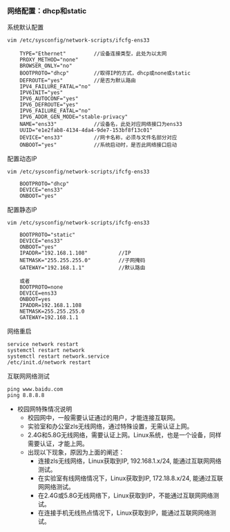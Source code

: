 ### 网络配置：dhcp和static ###
系统默认配置

	vim /etc/sysconfig/network-scripts/ifcfg-ens33
	
		TYPE="Ethernet"			//设备连接类型，此处为以太网
		PROXY_METHOD="none"		
		BROWSER_ONLY="no"
		BOOTPROTO="dhcp"		//取得IP的方式，dhcp或none或static
		DEFROUTE="yes"			//是否为默认路由
		IPV4_FAILURE_FATAL="no"
		IPV6INIT="yes"
		IPV6_AUTOCONF="yes"
		IPV6_DEFROUTE="yes"
		IPV6_FAILURE_FATAL="no"
		IPV6_ADDR_GEN_MODE="stable-privacy"
		NAME="ens33"			//设备名，此处对应网络接口为ens33
		UUID="e1e2fab8-4134-4da4-9de7-153bf8f13c01"
		DEVICE="ens33"			//网卡名称，必须与文件名部分对应
		ONBOOT="yes"			//系统启动时，是否此网络接口启动

配置动态IP

	vim /etc/sysconfig/network-scripts/ifcfg-ens33
	
		BOOTPROTO="dhcp"
		DEVICE="ens33"
		ONBOOT="yes"

配置静态IP

	vim /etc/sysconfig/network-scripts/ifcfg-ens33
	
		BOOTPROTO="static"
		DEVICE="ens33"
		ONBOOT="yes"
		IPADDR="192.168.1.108"			//IP
		NETMASK="255.255.255.0"			//子网掩码
		GATEWAY="192.168.1.1"			//默认路由
	
		或者
		BOOTPROTO=none
		DEVICE=ens33
		ONBOOT=yes
		IPADDR=192.168.1.108
		NETMASK=255.255.255.0
		GATEWAY=192.168.1.1

网络重启

	service network restart
	systemctl restart network
	systemctl restart network.service
	/etc/init.d/network restart

互联网网络测试

	ping www.baidu.com
	ping 8.8.8.8

- 校园网特殊情况说明
	- 校园网中，一般需要认证通过的用户，才能连接互联网。
	- 实验室和办公室zls无线网络，通过特殊设置，无需认证上网。
	- 2.4G和5.8G无线网络，需要认证上网。Linux系统，也是一个设备，同样需要认证，才能上网。
	- 出现以下现象，原因为上面的阐述：
		- 连接zls无线网络，Linux获取到IP, 192.168.1.x/24, 能通过互联网网络测试。
		- 在实验室有线网络情况下，Linux获取到IP, 172.18.8.x/24, 能通过互联网网络测试。
		- 在2.4G或5.8G无线网络下，Linux获取到IP，不能通过互联网网络测试。
		- 在连接手机无线热点情况下，Linux获取到IP，能通过互联网网络测试。
